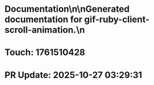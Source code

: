 # Documentation\n\nGenerated documentation for gif-ruby-client-scroll-animation.\n

# Touch: 1761510428

# PR Update: 2025-10-27 03:29:31
